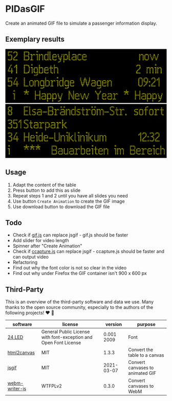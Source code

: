 # PIDasGIF

Create an animated GIF file to simulate a passenger information display.

## Exemplary results

![Exemplary result](images/example01.gif "Exemplary result 1")
![Exemplary result](images/example02.gif "Exemplary result 2")

## Usage

1. Adapt the content of the table
2. Press button to add this as slide
3. Repeat steps 1 and 2 until you have all slides you need
4. Use button `Create Animation` to create the GIF image
5. Use download button to download the GIF file

## Todo

- Check if [gif.js](https://github.com/jnordberg/gif.js) can replace jsgif - gif.js should be faster
- Add slider for video length
- Spinner after "Create Animation"
- Check if [ccapture.js](https://github.com/spite/ccapture.js/) can replace jsgif - ccapture.js should be faster and can output video
- Refactoring
- Find out why the font color is not so clear in the video
- Find out why under Firefox the GIF container isn't 900 x 600 px

## Third-Party

This is an overview of the third-party software and data we use. Many thanks to the open source community, especially to the authors of the following projects! ❤️ 🍻

| software  | license  | version   | purpose   |
| --------- | -------- | --------- | --------- |
| [24 LED](https://fonts2u.com/24-led.font) | General Public License with font-exception and Open Font License | 0.001 2009 | Font |
| [html2canvas](https://github.com/niklasvh/html2canvas/) | MIT | 1.3.3 | Convert the table to a canvas |
| [jsgif](https://github.com/egfx/jsgif) | MIT | 2021-03-07 | Convert canvases to animated GIF |
| [webm-writer-js](https://github.com/thenickdude/webm-writer-js) | WTFPLv2 | 0.3.0 | Convert canvases to WebM |
